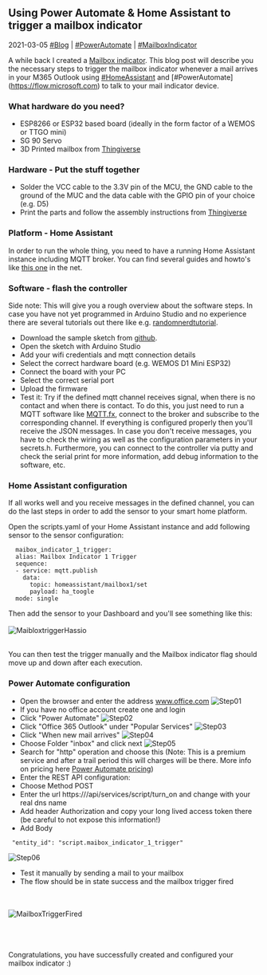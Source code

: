 ## Using Power Automate & Home Assistant to trigger a mailbox indicator
2021-03-05 [#Blog](/index) | [#PowerAutomate](/posts/mailboxindicator) | [#MailboxIndicator](/posts/mailboxindicator)

A while back I created a [Mailbox indicator](https://www.instagram.com/p/CKtN3ThL1hd). This blog post will describe you the necessary steps to trigger the mailbox indicator whenever a mail arrives in your M365 Outlook using [#HomeAssistant](https://www.home-assistant.io/) and [#PowerAutomate] (https://flow.microsoft.com) to talk to your mail indicator device.

### What hardware do you need?
* ESP8266 or ESP32 based board (ideally in the form factor of a WEMOS or TTGO mini)
* SG 90 Servo
* 3D Printed mailbox from [Thingiverse](https://www.thingiverse.com/thing:3067957)

### Hardware - Put the stuff together
* Solder the VCC cable to the 3.3V pin of the MCU, the GND cable to the ground of the MUC and the data cable with the GPIO pin of your choice (e.g. D5)
* Print the parts and follow the assembly instructions from [Thingiverse](https://www.thingiverse.com/thing:3067957)

### Platform - Home Assistant
In order to run the whole thing, you need to have a running Home Assistant instance including MQTT broker. You can find several guides and howto's like [this one](https://scienceprog.com/how-to-set-up-home-assistant-mqtt-sensor-on-raspberry-pi/) in the net.

### Software - flash the controller
Side note: This will give you a rough overview about the software steps. In case you have not yet programmed in Arduino Studio and no experience there are several tutorials out there like e.g. [randomnerdtutorial](https://randomnerdtutorials.com/getting-started-with-esp32/).

* Download the sample sketch from [github](https://github.com/achildrenmile/smarthomestuff/blob/main/maiboxservo/mailboxservo.ino).
* Open the sketch with Arduino Studio
* Add your wifi credentials and mqtt connection details
* Select the correct hardware board (e.g. WEMOS D1 Mini ESP32) 
* Connect the board with your PC
* Select the correct serial port
* Upload the firmware
* Test it: Try if the defined mqtt channel receives signal, when there is no contact and when there is contact. To do this, you just need to run a MQTT software like [MQTT.fx](https://mqttfx.jensd.de/), connect to the broker and subscribe to the corresponding channel. If everything is configured properly then you'll receive the JSON messages. In case you don't receive messages, you have to check the wiring as well as the configuration parameters in your secrets.h. Furthermore, you can connect to the controller via putty and check the serial print for more information, add debug information to the software, etc.

### Home Assistant configuration
If all works well and you receive messages in the defined channel, you can do the last steps in order to add the sensor to your smart home platform. 

Open the scripts.yaml of your Home Assistant instance and add following sensor to the sensor configuration:

```
  maibox_indicator_1_trigger:
  alias: Mailbox Indicator 1 Trigger
  sequence:
  - service: mqtt.publish
    data:
      topic: homeassistant/mailbox1/set
      payload: ha_toogle
  mode: single
```
Then add the sensor to your Dashboard and you'll see something like this:
<br><br>
![MaibloxtriggerHassio](/assets/mailboxtriggerhassiio.jpg "Mailbox Trigger")
<br><br>

You can then test the trigger manually and the Mailbox indicator flag should move up and down after each execution.

### Power Automate configuration
* Open the browser and enter the address www.office.com
![Step01](/assets/powerautomate01.jpg "Open office.com")
* If you have no office account create one and login
* Click "Power Automate"
![Step02](/assets/powerautomate02.jpg "Open Power Automate")
* Click "Office 365 Outlook" under "Popular Services"
![Step03](/assets/powerautomate03.jpg "Choose Office 365 Outlook")
* Click "When new mail arrives"
![Step04](/assets/powerautomate04.jpg "Click When new mail arrives")
* Choose Folder "inbox" and click next
![Step05](/assets/powerautomate05.jpg "Choose folder inbox and click next")
* Search for "http" operation and choose this (Note: This is a premium service and after a trail period this will charges will be there. More info on pricing here [Power Automate pricing](https://flow.microsoft.com/en-us/pricing/))
* Enter the REST API configuration:
 * Choose Method POST
 * Enter the url https://<yourhomeassistantpublicdns>/api/services/script/turn_on and change <yourhomeassistantpublicdns> with your real dns name
 * Add header Authorization and copy your long lived access token there (be careful to not expose this information!)
 * Add Body 
 ```{
  "entity_id": "script.maibox_indicator_1_trigger"
 ```
 ![Step06](/assets/powerautomate06.jpg "Fill out http request information")
* Test it manually by sending a mail to your mailbox
* The flow should be in state success and the mailbox trigger fired

<br><br>
![MailboxTriggerFired](/assets/mailboxtriggerfired.jpg "Mailbox Trigger fired")
<br><br><br><br>

Congratulations, you have successfully created and configured your mailbox indicator :)

